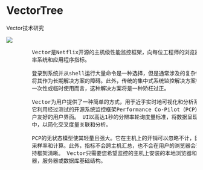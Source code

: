# VectorTree
Vector技术研究

![](https://i.imgur.com/a7iwOjU.png)

<pre>
        Vector是Netflix开源的主机级性能监控框架，向每位工程师的浏览器提供精心挑选的高分辨
        率系统和应用程序指标。

        登录到系统并从shell运行大量命令是一种选择，但是通常涉及的复杂性可能成为工程师希望
        将其作为长期解决方案的障碍。此外，传统的集中式系统监控解决方案往往很复杂，尤其是对于
        一次性或临时使用而言，这种解决方案将是一种矫枉过正。

        Vector为用户提供了一种简单的方式，用于近乎实时地可视化和分析系统和应用程序级度量。
        它利用经过测试的开源系统监控框架Performance Co-Pilot（PCP），在顶层提供灵活且用
        户友好的用户界面。 UI以高达1秒的分辨率轮询度量标准，将数据呈现在完全可配置的仪表板
        中，以简化交叉度量关联和分析。

        PCP的无状态模型使其轻量且强大。它在主机上的开销可以忽略不计，因为客户负责跟踪状态，
        采样率和计算。此外，指标不会跨主机汇总，也不会在用户的浏览器会话之外保持不变，从而保
        持框架清晰。 Vector只需要您希望监控的主机上安装的本地浏览器和PCP。不需要中间收集
        器，服务器或数据库基础结构。
</pre>

